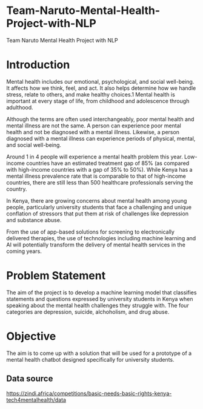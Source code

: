 # Team-Naruto-Mental-Health-Project-with-NLP

Team Naruto Mental Health Project with NLP

# Introduction

Mental health includes our emotional, psychological, and social well-being. It affects how we think, feel, and act. It also helps determine how we handle stress, relate to others, and make healthy choices.1 Mental health is important at every stage of life, from childhood and adolescence through adulthood.

Although the terms are often used interchangeably, poor mental health and mental illness are not the same. A person can experience poor mental health and not be diagnosed with a mental illness. Likewise, a person diagnosed with a mental illness can experience periods of physical, mental, and social well-being.

Around 1 in 4 people will experience a mental health problem this year. Low-income countries have an estimated treatment gap of 85% (as compared with high-income countries with a gap of 35% to 50%). While Kenya has a mental illness prevalence rate that is comparable to that of high-income countries, there are still less than 500 healthcare professionals serving the country.

In Kenya, there are growing concerns about mental health among young people, particularly university students that face a challenging and unique conflation of stressors that put them at risk of challenges like depression and substance abuse.

From the use of app-based solutions for screening to electronically delivered therapies, the use of technologies including machine learning and AI will potentially transform the delivery of mental health services in the coming years.

# Problem Statement

The aim of the project is to develop a machine learning model that classifies statements and questions expressed by university students in Kenya when speaking about the mental health challenges they struggle with. The four categories are depression, suicide, alchoholism, and drug abuse.

# Objective

The aim is to come up with a solution that will be used for a prototype of a mental health chatbot designed specifically for university students.

## Data source
https://zindi.africa/competitions/basic-needs-basic-rights-kenya-tech4mentalhealth/data
